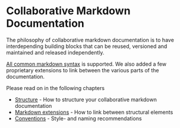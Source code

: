 # Collaborative Markdown Documentation

The philosophy of collaborative markdown documentation is to have interdepending building blocks that can be reused, versioned and maintained and released independently.

[All common markdown syntax](https://daringfireball.net/projects/markdown/syntax) is supported. We also added a few proprietary extensions to link between the various parts of the documentation.

Please read on in the following chapters
* [Structure](content/structure.md) - How to structure your collaborative markdown documentation
* [Markdown extensions](content/links.md) - How to link between structural elements
* [Conventions](content/conventions.md) - Style- and naming recommendations
